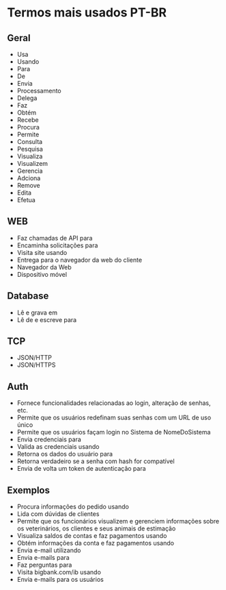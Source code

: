 # Termos mais usados PT-BR

## Geral
- Usa
- Usando
- Para
- De
- Envia
- Processamento
- Delega
- Faz
- Obtém
- Recebe
- Procura
- Permite
- Consulta
- Pesquisa
- Visualiza
- Visualizem
- Gerencia
- Adciona
- Remove
- Edita
- Efetua

## WEB
- Faz chamadas de API para
- Encaminha solicitações para
- Visita site usando
- Entrega para o navegador da web do cliente
- Navegador da Web
- Dispositivo móvel

## Database
- Lê e grava em
- Lê de e escreve para

## TCP
- JSON/HTTP
- JSON/HTTPS

## Auth
- Fornece funcionalidades relacionadas ao login, alteração de senhas, etc.
- Permite que os usuários redefinam suas senhas com um URL de uso único
- Permite que os usuários façam login no Sistema de NomeDoSistema
- Envia credenciais para
- Valida as credenciais usando
- Retorna os dados do usuário para
- Retorna verdadeiro se a senha com hash for compatível
- Envia de volta um token de autenticação para

## Exemplos
- Procura informações do pedido usando
- Lida com dúvidas de clientes
- Permite que os funcionários visualizem e gerenciem informações sobre os veterinários, os clientes e seus animais de estimação
- Visualiza saldos de contas e faz pagamentos usando
- Obtém informações da conta e faz pagamentos usando
- Envia e-mail utilizando
- Envia e-mails para
- Faz perguntas para
- Visita bigbank.com/ib usando
- Envia e-mails para os usuários
